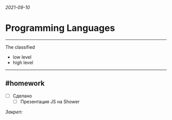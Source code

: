 *2021-09-10*

# Programming Languages
---

The classified 
 - low level
 - high level

---

##    #homework 

- [ ]  Сделано
	- [ ] Презентация JS на Shower

_Закреп:_
